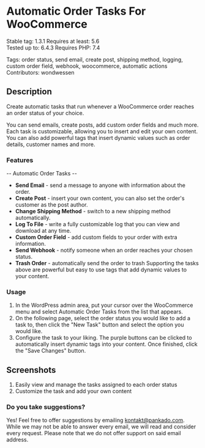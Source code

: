 # Automatic Order Tasks For WooCommerce

Stable tag: 1.3.1 
Requires at least: 5.6  
Tested up to: 6.4.3 
Requires PHP: 7.4  

Tags: order status, send email, create post, shipping method, logging, custom order field, webhook, woocommerce, automatic actions
Contributors: wondwessen

## Description

Create automatic tasks that run whenever a WooCommerce order reaches an order status of your choice.

You can send emails, create posts, add custom order fields and much more. Each task is customizable, allowing you to insert and edit your own content. You can also add powerful tags that insert dynamic values such as order details, customer names and more.


### Features
 
-- Automatic Order Tasks --
+ **Send Email** - send a message to anyone with information about the order.
+ **Create Post** - insert your own content, you can also set the order's customer as the post author.
+ **Change Shipping Method** - switch to a new shipping method automatically.
+ **Log To File** - write a fully customizable log that you can view and download at any time.
+ **Custom Order Field** - add custom fields to your order with extra information.
+ **Send Webhook** - notify someone when an order reaches your chosen status.
+ **Trash Order** - automatically send the order to trash
Supporting the tasks above are powerful but easy to use tags that add dynamic values to your content.

### Usage

 1. In the WordPress admin area, put your cursor over the WooCommerce menu and select Automatic Order Tasks from the list that appears.
 2. On the following page, select the order status you would like to add a task to, then click the "New Task" button and select the option you would like.
 3. Configure the task to your liking. The purple buttons can be clicked to automatically insert dynamic tags into your content. Once finished, click the "Save Changes" button.

## Screenshots

1. Easily view and manage the tasks assigned to each order status
2. Customize the task and add your own content



### Do you take suggestions?

Yes! Feel free to offer suggestions by emailing kontakt@pankado.com. While we may not be able to answer every email, we will read and consider every request. Please note that we do not offer support on said email address.

